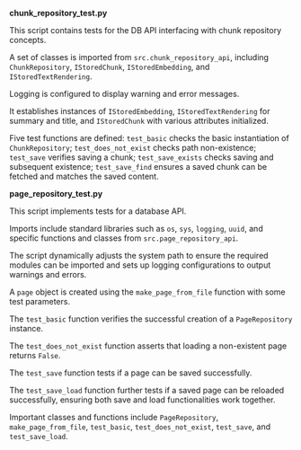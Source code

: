 **chunk_repository_test.py**

This script contains tests for the DB API interfacing with chunk repository concepts.

A set of classes is imported from `src.chunk_repository_api`, including `ChunkRepository`, `IStoredChunk`, `IStoredEmbedding`, and `IStoredTextRendering`.

Logging is configured to display warning and error messages.

It establishes instances of `IStoredEmbedding`, `IStoredTextRendering` for summary and title, and `IStoredChunk` with various attributes initialized.

Five test functions are defined: `test_basic` checks the basic instantiation of `ChunkRepository`; `test_does_not_exist` checks path non-existence; `test_save` verifies saving a chunk; `test_save_exists` checks saving and subsequent existence; `test_save_find` ensures a saved chunk can be fetched and matches the saved content.

**page_repository_test.py**

This script implements tests for a database API.

Imports include standard libraries such as `os`, `sys`, `logging`, `uuid`, and specific functions and classes from `src.page_repository_api`.

The script dynamically adjusts the system path to ensure the required modules can be imported and sets up logging configurations to output warnings and errors.

A `page` object is created using the `make_page_from_file` function with some test parameters.

The `test_basic` function verifies the successful creation of a `PageRepository` instance.

The `test_does_not_exist` function asserts that loading a non-existent page returns `False`.

The `test_save` function tests if a page can be saved successfully.

The `test_save_load` function further tests if a saved page can be reloaded successfully, ensuring both save and load functionalities work together.

Important classes and functions include `PageRepository`, `make_page_from_file`, `test_basic`, `test_does_not_exist`, `test_save`, and `test_save_load`.

